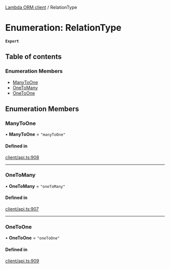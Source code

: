 [Lambda ORM client](../README.md) / RelationType

# Enumeration: RelationType

**`Export`**

## Table of contents

### Enumeration Members

- [ManyToOne](RelationType.md#manytoone)
- [OneToMany](RelationType.md#onetomany)
- [OneToOne](RelationType.md#onetoone)

## Enumeration Members

### ManyToOne

• **ManyToOne** = ``"manyToOne"``

#### Defined in

[client/api.ts:908](https://github.com/FlavioLionelRita/lambdaorm-client-node/blob/dc8a5fe/src/lib/client/api.ts#L908)

___

### OneToMany

• **OneToMany** = ``"oneToMany"``

#### Defined in

[client/api.ts:907](https://github.com/FlavioLionelRita/lambdaorm-client-node/blob/dc8a5fe/src/lib/client/api.ts#L907)

___

### OneToOne

• **OneToOne** = ``"oneToOne"``

#### Defined in

[client/api.ts:909](https://github.com/FlavioLionelRita/lambdaorm-client-node/blob/dc8a5fe/src/lib/client/api.ts#L909)
